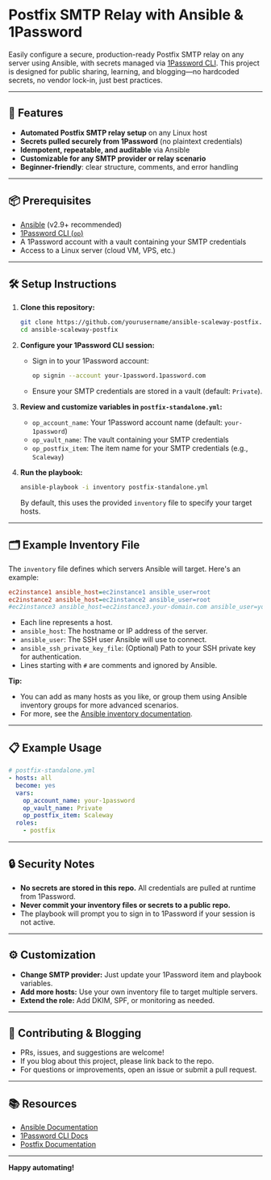 # Postfix SMTP Relay with Ansible & 1Password

Easily configure a secure, production-ready Postfix SMTP relay on any server using Ansible, with secrets managed via [1Password CLI](https://developer.1password.com/docs/cli/). This project is designed for public sharing, learning, and blogging—no hardcoded secrets, no vendor lock-in, just best practices.

---

## 🚀 Features
- **Automated Postfix SMTP relay setup** on any Linux host
- **Secrets pulled securely from 1Password** (no plaintext credentials)
- **Idempotent, repeatable, and auditable** via Ansible
- **Customizable for any SMTP provider or relay scenario**
- **Beginner-friendly**: clear structure, comments, and error handling

---

## 📦 Prerequisites
- [Ansible](https://docs.ansible.com/ansible/latest/installation_guide/intro_installation.html) (v2.9+ recommended)
- [1Password CLI (`op`)](https://developer.1password.com/docs/cli/get-started/)
- A 1Password account with a vault containing your SMTP credentials
- Access to a Linux server (cloud VM, VPS, etc.)

---

## 🛠️ Setup Instructions

1. **Clone this repository:**
   ```sh
   git clone https://github.com/yourusername/ansible-scaleway-postfix.git
   cd ansible-scaleway-postfix
   ```

2. **Configure your 1Password CLI session:**
   - Sign in to your 1Password account:
     ```sh
     op signin --account your-1password.1password.com
     ```
   - Ensure your SMTP credentials are stored in a vault (default: `Private`).

3. **Review and customize variables in `postfix-standalone.yml`:**
   - `op_account_name`: Your 1Password account name (default: `your-1password`)
   - `op_vault_name`: The vault containing your SMTP credentials
   - `op_postfix_item`: The item name for your SMTP credentials (e.g., `Scaleway`)

4. **Run the playbook:**
   ```sh
   ansible-playbook -i inventory postfix-standalone.yml
   ```
   By default, this uses the provided `inventory` file to specify your target hosts.

---

## 🗂️ Example Inventory File

The `inventory` file defines which servers Ansible will target. Here's an example:

```ini
ec2instance1 ansible_host=ec2instance1 ansible_user=root
ec2instance2 ansible_host=ec2instance2 ansible_user=root
#ec2instance3 ansible_host=ec2instance3.your-domain.com ansible_user=yourusername ansible_ssh_private_key_file=~/.ssh/id_ed25519
```

- Each line represents a host.
- `ansible_host`: The hostname or IP address of the server.
- `ansible_user`: The SSH user Ansible will use to connect.
- `ansible_ssh_private_key_file`: (Optional) Path to your SSH private key for authentication.
- Lines starting with `#` are comments and ignored by Ansible.

**Tip:**
- You can add as many hosts as you like, or group them using Ansible inventory groups for more advanced scenarios.
- For more, see the [Ansible inventory documentation](https://docs.ansible.com/ansible/latest/user_guide/intro_inventory.html).

---

## 📋 Example Usage

```yaml
# postfix-standalone.yml
- hosts: all
  become: yes
  vars:
    op_account_name: your-1password
    op_vault_name: Private
    op_postfix_item: Scaleway
  roles:
    - postfix
```

---

## 🔒 Security Notes
- **No secrets are stored in this repo.** All credentials are pulled at runtime from 1Password.
- **Never commit your inventory files or secrets to a public repo.**
- The playbook will prompt you to sign in to 1Password if your session is not active.

---

## ⚙️ Customization
- **Change SMTP provider:** Just update your 1Password item and playbook variables.
- **Add more hosts:** Use your own inventory file to target multiple servers.
- **Extend the role:** Add DKIM, SPF, or monitoring as needed.

---

## 📝 Contributing & Blogging
- PRs, issues, and suggestions are welcome!
- If you blog about this project, please link back to the repo.
- For questions or improvements, open an issue or submit a pull request.

---

## 📚 Resources
- [Ansible Documentation](https://docs.ansible.com/)
- [1Password CLI Docs](https://developer.1password.com/docs/cli/)
- [Postfix Documentation](http://www.postfix.org/documentation.html)

---

**Happy automating!** 